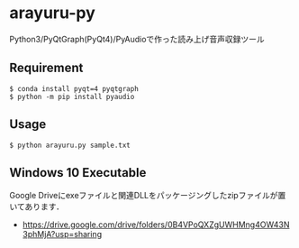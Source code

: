 # arayuru-py
Python3/PyQtGraph(PyQt4)/PyAudioで作った読み上げ音声収録ツール

## Requirement

    $ conda install pyqt=4 pyqtgraph
    $ python -m pip install pyaudio

## Usage

    $ python arayuru.py sample.txt

## Windows 10 Executable

Google Driveにexeファイルと関連DLLをパッケージングしたzipファイルが置いてあります．
  - https://drive.google.com/drive/folders/0B4VPoQXZgUWHMng4OW43N3phMjA?usp=sharing
